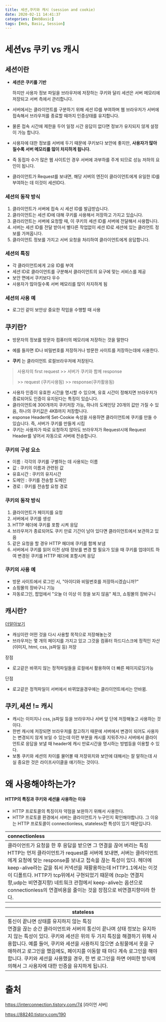 ```yaml
---
title: 세션,쿠키와 캐시 (session and cookie)
date: 2020-02-11 14:41:37
categories: [WebBasic]
tags: [Web, Basic, Session]
---
```


# 세션vs 쿠키 vs 캐시

## 세션이란

- __세션은 쿠키를 기반__ 

  하지만 사용자 정보 파일을 브라우저에 저장하는 쿠키와 달리 세션은 서버 메모리에 저장되고 서버 측에서 관리합니다.

- 서버에서는 클라이언트를 구분하기 위해 세션 ID를 부여하며 웹 브라우저가 서버에 접속해서 브라우저를 종료할 때까지 인증상태를 유지합니다.

- 물론 접속 시간에 제한을 두어 일정 시간 응답이 없다면 정보가 유지되지 않게 설정이 가능 합니다.

- 사용자에 대한 정보를 서버에 두기 때문에 쿠키보다 보안에 좋지만, __사용자가 많아질수록 서버 메모리를 많이 차지하게 됩니다.__

- 즉 동접자 수가 많은 웹 사이트인 경우 서버에 과부하를 주게 되므로 성능 저하의 요인이 됩니다.

- 클라이언트가 Request를 보내면, 해당 서버의 엔진이 클라이언트에게 유일한 ID를 부여하는 데 이것이 세션ID다.

### 세션의 동작 방식

1. 클라이언트가 서버에 접속 시 세션 ID를 발급받습니다.
2. 클라이언트는 세션 ID에 대해 쿠키를 사용해서 저장하고 가지고 있습니다.
3. 클라리언트는 서버에 요청할 때, 이 쿠키의 세션 ID를 서버에 전달해서 사용합니다.
4. 서버는 세션 ID를 전달 받아서 별다른 작업없이 세션 ID로 세션에 있는 클라언트 정보를 가져옵니다.
5. 클라이언트 정보를 가지고 서버 요청을 처리하여 클라이언트에게 응답합니다.

### 세션의 특징

- 각 클라이언트에게 고유 ID를 부여
- 세션 ID로 클라이언트를 구분해서 클라이언트의 요구에 맞는 서비스를 제공
- 보안 면에서 쿠키보다 우수
- 사용자가 많아질수록 서버 메모리를 많이 차지하게 됨

### 세션의 사용 예

- 로그인 같이 보안상 중요한 작업을 수행할 때 사용

## 쿠키란?

- 방문자의 정보를 방문자 컴퓨터의 메모리에 저장하는 것을 말한다

- 예를 들자면 ID나 비밀번호를 저장하거나 방문한 사이트를 저장하는데에 사용한다.

- __쿠키__ 는 클라이언트 로컬브라우저에 저장된다.

> 사용자의 first request >> 서버가 쿠키와 함께 response
>
> \>> request (쿠키사용됨) >> response(쿠카활용됨)

- 사용자 인증이 유효한 시간을 명시할 수 있으며, 유효 시간이 정해지면 브라우저가 종료되어도 인증이 유지된다는 특징이 있습니다.
- 클라이언트에 300개까지 쿠키저장 가능, 하나의 도메인당 20개의 값만 가질 수 있음, 하나의 쿠키값은 4KB까지 저장합니다.
- esponse Header에 Set-Cookie 속성을 사용하면 클라이언트에 쿠키를 만들 수 있습니다. 즉, 서버가 쿠키를 만들게 시킴
- 쿠키는 사용자가 따로 요청하지 않아도 브라우저가 Request시에 Request Header를 넣어서 자동으로 서버에 전송합니다.

### 쿠키의 구성 요소

- 이름 : 각각의 쿠키를 구별하는 데 사용되는 이름
- 값 : 쿠키의 이름과 관련된 값
- 유효시간 : 쿠키의 유지시간
- 도메인 : 쿠키를 전송할 도메인
- 경로 : 쿠키를 전송할 요청 경로

### 쿠키의 동작 방식

1. 클라이언트가 페이지를 요청
2. 서버에서 쿠키를 생성
3. HTTP 헤더에 쿠키를 포함 시켜 응답
4. 브라우저가 종료되어도 쿠키 만료 기간이 남아 있다면 클라이언트에서 보관하고 있음
5. 같은 요청을 할 경우 HTTP 헤더에 쿠키를 함께 보냄
6. 서버에서 쿠키를 읽어 이전 상태 정보를 변경 할 필요가 있을 때 쿠키를 업데이트 하여 변경된 쿠키를 HTTP 헤더에 포함시켜 응답

### 쿠키의 사용 예

- 방문 사이트에서 로그인 시, "아이디와 비밀번호를 저장하시겠습니까?"
- 쇼핑몰의 장바구니 기능
- 자동로그인, 팝업에서 "오늘 더 이상 이 창을 보지 않음" 체크, 쇼핑몰의 장바구니



## 캐시란?

[더알아보기](https://hahahoho5915.tistory.com/33)

- 캐싱이란 어떤 것을 다시 사용할 목적으로 저장해놓는것
- 브라우저는 몇 개의 페이지를 가지고 있고 그것을 컴퓨터 하드디스크에 정적인 자산(이미지, html, css, js파일 등) 저장

장점

- 로고같은 바뀌지 않는 정적파일들을 로컬에서 활용하여 더 빠른 페이지로딩가능

단점

- 로고같은 정적파일이 서버에서 바뀌었을경우에는 클라이언트에서는 안바뀜.





## 쿠키,세션 != 캐시

- 캐시는 이미지나 css, js파일 등을 브라우저나 서버 앞 단에 저장해놓고 사용하는 것이다.
- 한번 캐시에 저장되면 브라우저를 참고하기 때문에 서버에서 변경이 되어도 사용자는 변경되지 않게 보일 수 있는데 이런 부분을 캐시를 지워주거나 서버에서 클라이언트로 응답을 보낼 때 header에 캐시 만료시간을 명시하는 방법등을 이용할 수 있다.
- 보통 쿠키와 세션의 차이를 물어볼 때 저장위치와 보안에 대해서는 잘 말하는데 사실 중요한 것은 라이프사이클을 얘기하는 것이다.

# 왜 사용해야하는가?

#### HTTP의 특징과 쿠키와 세션을 사용하는 이유

- HTTP 프로토콜의 특징이자 약점을 보완하기 위해서 사용한다.
- HTTP 프로토콜 환경에서 서버는 클라이언트가 누구인지 확인해야합니다. 그 이유는 HTTP 프로토콜이 connectionless, stateless한 특성이 있기 때문입니다.

| **connectionless**                                           |
| :----------------------------------------------------------- |
| 클라이언트가 요청을 한 후 응답을 받으면 그 연결을 끊어 버리는 특징  <br />HTTP는 먼저 클라이언트가 request를 서버에 보내면, 서버는 클라이언트에게 요청에 맞는 response를 보내고 접속을 끊는 특성이 있다.  헤더에 keep-alive라는 값을 줘서 커넥션을 재활용하는데 HTTP1.1에서는 이것이 디폴트다.  HTTP가 tcp위에서 구현되었기 때문에 (tcp는 연결지향,udp는 비연결지향) 네트워크 관점에서 keep-alive는 옵션으로 connectionless의 연결비용을 줄이는 것을 장점으로 비연결지향이라 한다. |

 

| **stateless**                                                |
| ------------------------------------------------------------ |
| 통신이 끝나면 상태를 유지하지 않는 특징  <br />연결을 끊는 순간 클라이언트와 서버의 통신이 끝나며 상태 정보는 유지하지 않는 특성이 있다.  쿠키와 세션은 위의 두 가지 특징을 해결하기 위해 사용합니다.  예를 들어, 쿠키와 세션을 사용하지 않으면 쇼핑몰에서 옷을 구매하려고 로그인을 했음에도, 페이지를 이동할 때 마다 계속 로그인을 해야 합니다.  쿠키와 세션을 사용했을 경우, 한 번 로그인을 하면 어떠한 방식에 의해서 그 사용자에 대한 인증을 유지하게 됩니다. |

# 출처

https://interconnection.tistory.com/74 [라이언 서버]

https://88240.tistory.com/190

